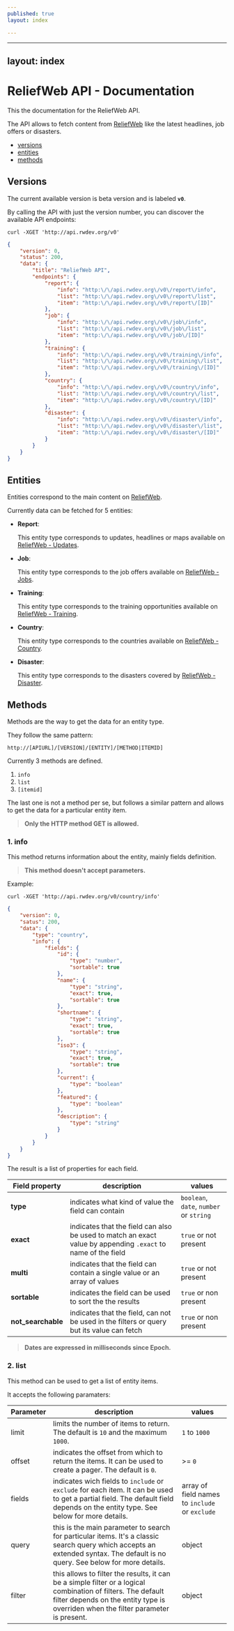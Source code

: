 ```yaml
---
published: true
layout: index

---
```


---
layout: index
---

# ReliefWeb API - Documentation

This the documentation for the ReliefWeb API.

The API allows to fetch content from [ReliefWeb](http://reliefweb.int) like the latest headlines, job offers or disasters.

- [versions](#Versions)
- [entities](#Entities)
- [methods](#Methods)


## Versions

The current available version is beta version and is labeled **`v0`**.

By calling the API with just the version number, you can discover the available API endpoints:

```
curl -XGET 'http://api.rwdev.org/v0'
```

```json
{
	"version": 0,
	"status": 200,
	"data": {
		"title": "ReliefWeb API",
		"endpoints": {
			"report": {
				"info": "http:\/\/api.rwdev.org\/v0\/report\/info",
				"list": "http:\/\/api.rwdev.org\/v0\/report\/list",
				"item": "http:\/\/api.rwdev.org\/v0\/report\/[ID]"
			},
			"job": {
				"info": "http:\/\/api.rwdev.org\/v0\/job\/info",
				"list": "http:\/\/api.rwdev.org\/v0\/job\/list",
				"item": "http:\/\/api.rwdev.org\/v0\/job\/[ID]"
			},
			"training": {
				"info": "http:\/\/api.rwdev.org\/v0\/training\/info",
				"list": "http:\/\/api.rwdev.org\/v0\/training\/list",
				"item": "http:\/\/api.rwdev.org\/v0\/training\/[ID]"
			},
			"country": {
				"info": "http:\/\/api.rwdev.org\/v0\/country\/info",
				"list": "http:\/\/api.rwdev.org\/v0\/country\/list",
				"item": "http:\/\/api.rwdev.org\/v0\/country\/[ID]"
			},
			"disaster": {
				"info": "http:\/\/api.rwdev.org\/v0\/disaster\/info",
				"list": "http:\/\/api.rwdev.org\/v0\/disaster\/list",
				"item": "http:\/\/api.rwdev.org\/v0\/disaster\/[ID]"
			}
		}
	}
}
```


## Entities

Entities correspond to the main content on [ReliefWeb](http://reliefweb.int).

Currently data can be fetched for 5 entities:

- **Report**:

  This entity type corresponds to updates, headlines or maps available on [ReliefWeb - Updates](http://reliefweb.int/updates).

- **Job**:

  This entity type corresponds to the job offers available on [ReliefWeb - Jobs](http://reliefweb.int/jobs).

- **Training**:

  This entity type corresponds to the training opportunities available on [ReliefWeb - Training](http://reliefweb.int/training).

- **Country**:

  This entity type corresponds to the countries available on [ReliefWeb - Country](http://reliefweb.int/countries).

- **Disaster**:

  This entity type corresponds to the disasters covered by [ReliefWeb - Disaster](http://reliefweb.int/disasters).


## Methods

Methods are the way to get the data for an entity type.

They follow the same pattern:

```
http://[APIURL]/[VERSION]/[ENTITY]/[METHOD|ITEMID]
```

Currently 3 methods are defined.

1. `info`
2. `list`
3. `[itemid]`

The last one is not a method per se, but follows a similar pattern and allows to get the data for a particular entity item.

> **Only the HTTP method GET is allowed.**


### 1. info

This method returns information about the entity, mainly fields definition.

> **This method doesn't accept parameters.**

Example:

```
curl -XGET 'http://api.rwdev.org/v0/country/info'
```

```json
{
	"version": 0,
	"satus": 200,
	"data": {
		"type": "country",
		"info": {
			"fields": {
				"id": {
					"type": "number",
					"sortable": true
				},
				"name": {
					"type": "string",
					"exact": true,
					"sortable": true
				},
				"shortname": {
					"type": "string",
					"exact": true,
					"sortable": true
				},
				"iso3": {
					"type": "string",
					"exact": true,
					"sortable": true
				},
				"current": {
					"type": "boolean"
				},
				"featured": {
					"type": "boolean"
				},
				"description": {
					"type": "string"
				}
			}
		}
	}
}
```

The result is a list of properties for each field.

| Field property     | description | values |
| ------------------ | ----------- | ------ |
| **type**           | indicates what kind of value the field can contain | `boolean`, `date`, `number` or `string` |
| **exact**          | indicates that the field can also be used to match an exact value by appending `.exact` to name of the field | `true` or not present |
| **multi**          | indicates that the field can contain a single value or an array of values | `true` or not present |
| **sortable**       | indicates the field can be used to sort the the results | `true` or non present |
| **not_searchable** | indicates that the field, can not be used in the filters or query but its value can fetch | `true` or non present |

> **Dates are expressed in milliseconds since Epoch.**

### 2. list

This method can be used to get a list of entity items.

It accepts the following paramaters:

| Parameter | description | values |
| --------- | ----------- | ------ |
| limit | limits the number of items to return. The default is `10` and the maximum `1000`. | `1` to `1000` |
| offset | indicates the offset from which to return the items. It can be used to create a pager. The default is `0`. | >= `0` |
| fields | indicates wich fields to `include` or `exclude` for each item. It can be used to get a partial field. The default field depends on the entity type. See below for more details. | array of field names to `include` or `exclude` |
| query | this is the main parameter to search for particular items. It's a classic search query which accepts an extended syntax. The default is no query. See below for more details. | object |
| filter | this allows to filter the results, it can be a simple filter or a logical combination of filters. The default filter depends on the entity type is overriden when the filter parameter is present. | object |
